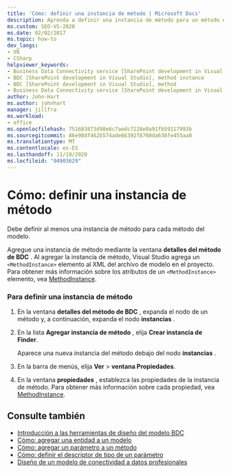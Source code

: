```yaml
---
title: 'Cómo: definir una instancia de método | Microsoft Docs'
description: Aprenda a definir una instancia de método para un método en el modelo de conectividad a datos profesionales (BDC).
ms.custom: SEO-VS-2020
ms.date: 02/02/2017
ms.topic: how-to
dev_langs:
- VB
- CSharp
helpviewer_keywords:
- Business Data Connectivity service [SharePoint development in Visual Studio], method instance
- BDC [SharePoint development in Visual Studio], method instance
- BDC [SharePoint development in Visual Studio], method
- Business Data Connectivity service [SharePoint development in Visual Studio], method
author: John-Hart
ms.author: johnhart
manager: jillfra
ms.workload:
- office
ms.openlocfilehash: 751683873d98e6c7aedc7228e0a91fb59117993b
ms.sourcegitcommit: 86e98df462b574ade66392f8760da638fe455aa0
ms.translationtype: MT
ms.contentlocale: es-ES
ms.lasthandoff: 11/19/2020
ms.locfileid: "94903629"
---
```

# <a name="how-to-define-a-method-instance"></a>Cómo: definir una instancia de método
  Debe definir al menos una instancia de método para cada método del modelo.

 Agregue una instancia de método mediante la ventana **detalles del método de BDC** . Al agregar la instancia de método, Visual Studio agrega un `<MethodInstance>` elemento al XML del archivo de modelo en el proyecto. Para obtener más información sobre los atributos de un `<MethodInstance>` elemento, vea [MethodInstance](/previous-versions/office/developer/sharepoint-2010/ee556838(v=office.14)).

### <a name="to-define-a-method-instance"></a>Para definir una instancia de método

1. En la ventana **detalles del método de BDC** , expanda el nodo de un método y, a continuación, expanda el nodo **instancias** .

2. En la lista **Agregar instancia de método** , elija **Crear instancia de Finder**.

     Aparece una nueva instancia del método debajo del nodo **instancias** .

3. En la barra de menús, elija **Ver**  >  **ventana Propiedades**.

4. En la ventana **propiedades** , establezca las propiedades de la instancia de método. Para obtener más información sobre cada propiedad, vea [MethodInstance](/previous-versions/office/developer/sharepoint-2010/ee556838(v=office.14)).

## <a name="see-also"></a>Consulte también
- [Introducción a las herramientas de diseño del modelo BDC](../sharepoint/bdc-model-design-tools-overview.md)
- [Cómo: agregar una entidad a un modelo](../sharepoint/how-to-add-an-entity-to-a-model.md)
- [Cómo: agregar un parámetro a un método](../sharepoint/how-to-add-a-parameter-to-a-method.md)
- [Cómo: definir el descriptor de tipo de un parámetro](../sharepoint/how-to-define-the-type-descriptor-of-a-parameter.md)
- [Diseño de un modelo de conectividad a datos profesionales](../sharepoint/designing-a-business-data-connectivity-model.md)
